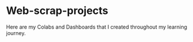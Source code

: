 # Web-scrap-projects
Here are my Colabs and Dashboards that I created throughout my learning journey.
